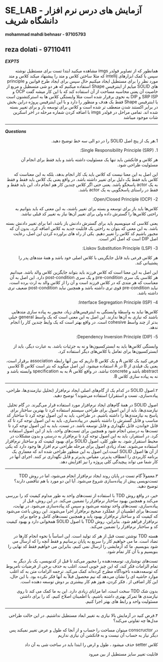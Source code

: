 # SE_LAB - آزمایش های درس نرم افزار دانشگاه شریف

**mohammad mahdi behnasr - 97105793**

**reza dolati - 97110411**
---
***EXPT5***
<div dir="rtl">
    همانطور که از تصاویر فولدر imgs مشاهده میکنید ابتدا تست برای مستطیل نوشته سپس با کمک ابزارهای intellij که مثلا ساختن کلاس و متد را پیشنهاد میکند کلاس و متد مورد نظر را برای مستطیل ایجاد میکنیم حال سپس برای ایجاد طرح قوانین و principle های SOLID میایم از اینترفیس Shape استفاده میکنیم که هر دو شی متسطیل و مربع از خاصیت آن یعنی محاسبه مساحت از آن استفاده کند
    که با این کار میشه گفت OCP و SRP ISP و  DIP به نحوی برقرار شده است 
    مثلا وایستگی کلاس ها به استرکتشنون است یا اینترفیس Shape فقط یک هدف و منظور را دارد و با این اینترفیس پروژه دراین بخش در برابر اکستند شدن منعطف تر شده است و کلاس برای توسعه باز و برای تغییر بسته شده اند.
    تمامی مراحل در فولدر imgs با اضافه کردن شماره مرحله در اخر اسکرین شات موجود میباشد 


</div>

---
***Questions***

<div dir="rtl">


1.هر یک از پنج اصل SOLID را در دو الی سه خط توضیح دهید.

‍‍‍‍‍1. 
 Single Responsibility Principle (SRP): 
 
 هر کلاس و فانکشن باید تنها یک مسئولیت داشته باشد و باید فقط برای انجام آن مسئولیت طراحی شود.

این اصل به این معنا نیست که کلاس باید یک کار انجام بدهد، بلکه به این معناست که کلاس باید فقط یک دلیل برای تغییر داشته باشد. در واقع یعنی یک کلاس باید فقط و فقط به یک actor پاسخگو باشد. یعنی حتی اگر کلاس چندین کار هم انجام داد، این باید فقط و فقط در راستای پاسخگویی به یک actor باشد.


2- Open/Closed Principle (OCP):

 کلاس‌ها باید باز برای توسعه و بسته برای تغییر باشند، به این معنی که باید بتوانیم به راحتی کلاس‌ها را گسترش داده ولی برای تغییر آن‌ها نیاز به تغییر کد قبلی نباشد.


یعنی کلاسی که مینویسیم باید برای گسترش دادنش باز باشد، اما برای تغییر دادنش بسته باشد. به این معنی که بتوان به راحتی یک قابلیت جدید به کلاس اضافه کرد، بدون آن که مجبور باشیم کد کلاس را تغییر دهیم. یکی از راه های براورده کردن این اصل، رعایت اصل DIP است که اصل آخر است.


3- Liskov Substitution Principle (LSP):

 هر کلاس فرعی باید قابل جایگزینی با کلاس اصلی خود باشد و همهٔ متد‌های پدر را پشتیبانی کند.


این اصل به این معنا است که کلاس فرزند باید بتواند جایگزین کلاس والد باشد. میدانیم هر کلاسی یک سری pre-condition و یک سری post-condition دارد. این اصل به آن معناست که هر متدی که در کلاس فرزند است و آن را از کلاس والد به ارث برده است، نباید pre-condition قوی تری داشته باشد و همچنین نباید post-condition ضعیف تری داشته باشد.



4- Interface Segregation Principle (ISP):

 کلاس‌ها نباید به واسطهٔ وابستگی به اینترفیس‌های زیاد، مجبور به پیاده سازی متدهایی باشند که نیازی به آن‌ها ندارند.
 این اصل به این معنی است که یک واسط general خیلی بدتر از چند واسط cohesive است. در واقع بهتر است که یک وایط چندین کار را انجام ندهد.


5- Dependency Inversion Principle (DIP):

 وابستگی کلاس‌ها باید به ابسترکسیون‌ها و نه به جزئیات باشد. به عبارت دیگر، باید از ابسترکسیون‌ها برای تعامل با کلاس‌های دیگر استفاده کرد.


فرض کنید یک کلاس A و یک کلاس B داریم که بین آنها رابطه association برقرار است، یعنی یک فیلدی از B در A استفاده میشود. این اصل میگوید که بتر است کلاس B کلاسی abstract باشد و concrete نباشد. در واقع کلاس A به به specification وابسته باشد و نه به پیاده سازی کلاس B.




--------------------------------
۲.اصول SOLID در کدام یک از گام‌های اصلی ایجاد نرم‌افزار (تحلیل نیازمندی‌ها، طراحی، پیاده‌سازی، تست و استقرار) استفاده می‌شوند؟ توضیح دهید.


اصول SOLID در همهٔ گام‌های ایجاد نرم‌افزار مورد استفاده قرار می‌گیرند. در گام تحلیل نیازمندی‌ها، باید از این اصول برای طراحی سیستم استفاده کرد تا بهترین ساختار برای پاسخ به نیازمندی‌ها را داشته باشیم. در طراحی، باید به این اصول توجه کرد تا ساختار کد مناسب و قابل گسترش را داشته باشیم. در پیاده‌سازی، باید به این اصول توجه کرد تا کد قابل خواندن، قابل نگهداری و قابل توسعه باشد. در تست، باید به این اصول توجه کرد تا تست‌ها به درستی انجام شود و همچنین برای تست‌های واحد، باید از این اصول استفاده کرد. در استقرار، باید به این اصول توجه کرد تا نرم‌افزار به درستی و بدون مشکلات در محیط استقرار شود. به طور کلی، اصول SOLID برای بهبود کیفیت کد و ساختار نرم‌افزار استفاده می‌شوند.
 تعداد زیادی اصول برای مرحله طراحی نرم افزار ها وجود دارد که یکی از آن ها اصول SOLID است.این اصول به این منظور طراحی شده اند که معماری یک برنامه کاربردی را انعطاف پذیرتر، مقیاس پذیرتر و قابل نگهداری تر کنند. اجرای آنها در کار شما می تواند پیچیدگی کلی پروژه را نیز افزایش دهد.

 -----
 ۳.معمولاً گام تست در پایان روند ایجاد نرم‌افزار انجام می‌شود، اما در روش TDD تست‌نویسی پیش از پیاده‌سازی شروع می‌شود. آیا این دو مورد با هم تناقضی دارند؟ توضیح دهید.

 خیر،  در واقع روش TDD با استفاده از تست‌های واحد به 
 طور مداوم کیفیت کد را بررسی می‌کند و همچنین بهبود ساختار نرم‌افزار را تضمین می‌کند. در این روش، قبل از پیاده‌سازی، تست‌های واحد نوشته می‌شود و سپس کد پیاده‌سازی می‌شود. در نهایت، تست‌ها برای اطمینان از عملکرد صحیح نرم‌افزار اجرا می‌شوند. این روش باعث می‌شود که کیفیت کد و ساختار نرم‌افزار بهبود یابد و همچنین تست‌های کامل و جامع برای نرم‌افزار فراهم شود. بنابراین، روش TDD با اصول SOLID همخوانی دارد و بهبود کیفیت کد و ساختار نرم‌افزار را تضمین می‌کند.

هسته TDD نوشتن تست قبل از هر کد تولید است. این اساساً با نحوه انجام کارها در تضاد است. ما می خواهیم کار را سریع به پایان برسانیم و فقط آنچه را که ارسال می شود بنویسیم. ما کد آزمایشی را ارسال نمی کنیم، بنابراین می خواهیم فقط کد نهایی را بنویسیم و با آن کار تمام شود.

تست‌های نوشتاری، توسعه‌دهنده را مجبور می‌کند تا قبل از کدنویسی، یک بار دیگر به تمام الزامات فکر کند، که این چیز خوبی است. اغلب به حذف برخی از فرضیات نامربوط که توسعه‌دهنده ناخودآگاه مطرح کرده‌اند کمک می‌کند. ترجمه الزامات متن به کد اغلب موارد حاشیه ای را نشان می‌دهد که تیم محصول قبلاً به آنها فکر نکرده بود. با این حال، این کار اضافی از . فکر کردن، هنوز هم کار بیشتری بر دوش توسعه دهنده است.

بدون شک TDD سخت است، اما مزایای زیادی دارد. این به ما کمک می کند تا روی نیازمندی ها تمرکز بهتری داشته باشیم، با اطمینان اصلاح کنیم، کد را برای داشتن مسئولیت واحد و رابط های بهتر اجرا کنیم.

------
۴.فرض کنید در آزمایش بالا نیازی به تغییر ابعاد مستطیل نداشتیم. در این حالت طراحی مدل‌ها چه تفاوتی می‌کند؟


در conscructor میتوان مساحت را حساب و از آنجا که طول و عرض تغییر نمیکند پس دیگر نیاز به حساب آن نیست و به فانکشن آن نیازی نداریم 

کلاس setter حذف میشود ، طول و ارض را ابتدا باید در ساخت شی به آن داد  

قابلیت تغییر سایز مستطیل از بین میرود 


</div>
